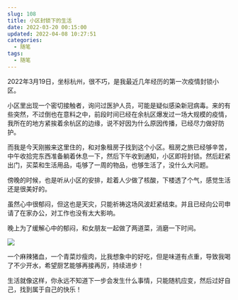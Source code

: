 ```yaml
---
slug: 108
title: 小区封锁下的生活
date: 2022-03-20 00:15:00
updated: 2022-04-08 10:27:51
categories: 
  - 随笔
tags: 
  - 随笔
---
```




2022年3月19日，坐标杭州，很不巧，是我最近几年经历的第一次疫情封锁小区。

<!-- more -->

小区里出现一个密切接触者，询问过医护人员，可能是疑似感染新冠病毒。来的有些突然，不过倒也在意料之中，前段时间已经在余杭区爆发过一场大规模的疫情，我所在的地方紧挨着余杭区的边缘，说不好因为什么原因传播，已经尽力做好防护。

而我是今天刚搬来这里住的，和对象租房子找到这个小区。租房之旅已经够辛苦，中午收拾完东西准备躺着休息一下，然后下午收到通知，小区即将封锁。然后赶紧出门，买菜和生活用品，屯够了一周的物品，也够生活了，没什么大问题。

傍晚的时候，也是听从小区的安排，趁着人少做了核酸，下楼透了个气，感觉生活还是很美好的。

虽然心中很郁闷，但这也是天灾，只能祈祷这场风波赶紧结束。并且已经向公司申请了在家办公，对工作也没有太大影响。

晚上为了缓解心中的郁闷，和女朋友一起做了两道菜，消磨一下时间。

![](https://cdn.staticaly.com/gh/zburu/pic-cdn@main/2022/03/22/6bbe2709857fc17f559eeacd3c7d4f58.png)

一个麻辣猪血，一个青菜炒瘦肉，比我想象中的好吃，但是味道有点重，导致我喝了不少开水，希望厨艺能够再接再厉，持续进步！

生活就像这样，你永远不知道下一步会发生什么事情，只能随机应变，然后过好自己，找到属于自己的快乐！